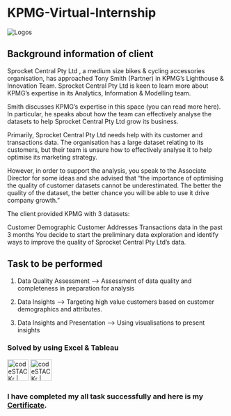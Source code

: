 # KPMG-Virtual-Internship

![Logos](https://hitconsultant.net/wp-content/uploads/2015/04/KPMG-logo.jpg)

## Background information of client

Sprocket Central Pty Ltd , a medium size bikes & cycling accessories organisation, has approached Tony Smith (Partner) in KPMG’s Lighthouse & Innovation Team. Sprocket Central Pty Ltd  is keen to learn more about KPMG’s expertise in its Analytics, Information & Modelling team. 

Smith discusses KPMG’s expertise in this space (you can read more here). In particular, he speaks about how the team can effectively analyse the datasets to help Sprocket Central Pty Ltd grow its business.

Primarily, Sprocket Central Pty Ltd needs help with its customer and transactions data. The organisation has a large dataset relating to its customers, but their team is unsure how to effectively analyse it to help optimise its marketing strategy. 

However, in order to support the analysis, you speak to the Associate Director for some ideas and she advised that “the importance of optimising the quality of customer datasets cannot be underestimated. The better the quality of the dataset, the better chance you will be able to use it drive company growth.”

The client provided KPMG with 3 datasets:

Customer Demographic 
Customer Addresses
Transactions data in the past 3 months
You decide to start the preliminary data exploration and identify ways to improve the quality of Sprocket Central Pty Ltd’s data.

## Task to be performed 

1. Data Quality Assessment --> Assessment of data quality and completeness in preparation for analysis

2. Data Insights --> Targeting high value customers based on customer demographics and attributes.

3. Data Insights and Presentation --> Using visualisations to present insights


### Solved by using Excel & Tableau 

<img align="centre" alt="codeSTACKr | Tableau" width="49px" src="https://mactorrents.io/wp-content/uploads/2019/09/1567360414_224_excel_2016_for_mac_15_logo_icon.jpg" />       <img align="centre" alt="codeSTACKr | Tableau" width="49px" src="https://apps.joltteam.com/cdn/brikbuild/tableau-icon-pixel-art-5a5f5c4d755c41916225ab5e.brickImg.jpg" />

### I have completed my all task successfully and here is my [Certificate](https://insidesherpa.s3.amazonaws.com/completion-certificates/KPMG/m7W4GMqeT3bh9Nb2c_KPMG_oKLLGdvttSEtNM64W_completion_certificate.pdf).



